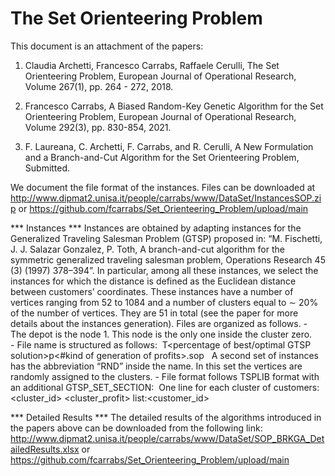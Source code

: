 # The Set Orienteering Problem

This document is an attachment of the papers:

1.	Claudia Archetti, Francesco Carrabs, Raffaele Cerulli, The Set Orienteering Problem, European Journal of Operational Research, Volume 267(1), pp. 264 - 272, 2018. 

2.	Francesco Carrabs, A Biased Random-Key Genetic Algorithm for the Set Orienteering Problem, European Journal of Operational Research, Volume 292(3), pp. 830-854, 2021.  

3.	F. Laureana, C. Archetti, F. Carrabs, and R. Cerulli, A New Formulation and a Branch-and-Cut Algorithm for the Set Orienteering Problem, Submitted.

We document the file format of the instances. Files can be downloaded at http://www.dipmat2.unisa.it/people/carrabs/www/DataSet/InstancesSOP.zip 
or
https://github.com/fcarrabs/Set_Orienteering_Problem/upload/main

*** Instances *** 
Instances are obtained by adapting instances for the Generalized Traveling Salesman Problem (GTSP) proposed in: 
“M. Fischetti, J. J. Salazar Gonzalez, P. Toth, A branch-and-cut algorithm for the symmetric generalized traveling salesman problem, Operations Research 45 (3) (1997) 378–394”. 
In particular, among all these instances, we select the instances for which the distance is defined as the Euclidean distance between customers’ coordinates. These instances have a number of vertices ranging from 52 to 1084 and a number of clusters equal to ∼ 20% of the number of vertices. They are 51 in total (see the paper for more details about the instances generation).
Files are organized as follows. 
			-  The depot is the node 1. This node is the only one inside the cluster zero.   
			-  File name is structured as follows:  <TSP-instance-name>T<percentage of best/optimal GTSP solution>p<#kind of generation of profits>.sop  
	A second set of instances has the abbreviation “RND” inside the name. In this set the vertices are randomly assigned to the clusters.
			-  File format follows TSPLIB format with an additional GTSP_SET_SECTION:  One line for each cluster of customers:  <cluster_id> <cluster_profit> list:<customer_id>

*** Detailed Results *** 
The detailed results of the algorithms introduced in the papers above can be downloaded from the following link:
http://www.dipmat2.unisa.it/people/carrabs/www/DataSet/SOP_BRKGA_DetailedResults.xlsx
or
https://github.com/fcarrabs/Set_Orienteering_Problem/upload/main

